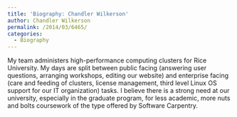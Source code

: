 ```yaml
---
title: 'Biography: Chandler Wilkerson'
author: Chandler Wilkerson
permalink: /2014/03/6465/
categories:
  - Biography
---
```

My team administers high-performance computing clusters for Rice University. My days are split between public facing (answering user questions, arranging workshops, editing our website) and enterprise facing (care and feeding of clusters, license management, third level Linux OS support for our IT organization) tasks. I believe there is a strong need at our university, especially in the graduate program, for less academic, more nuts and bolts coursework of the type offered by Software Carpentry.
